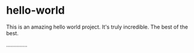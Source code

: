 # hello-world

This is an amazing hello world project. It's truly incredible. The best of the best.

..............
